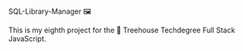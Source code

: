 SQL-Library-Manager 🖼️

This is my eighth project for the 🏡 Treehouse Techdegree Full Stack JavaScript.